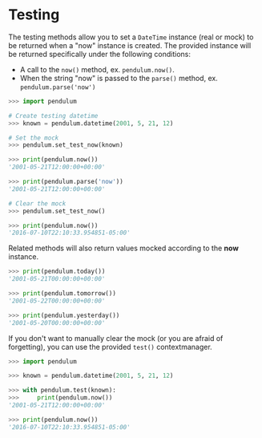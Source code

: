 # Testing

The testing methods allow you to set a `DateTime` instance (real or mock) to be returned
when a "now" instance is created.
The provided instance will be returned specifically under the following conditions:

* A call to the `now()` method, ex. `pendulum.now()`.
* When the string "now" is passed to the `parse()` method, ex. `pendulum.parse('now')`

```python
>>> import pendulum

# Create testing datetime
>>> known = pendulum.datetime(2001, 5, 21, 12)

# Set the mock
>>> pendulum.set_test_now(known)

>>> print(pendulum.now())
'2001-05-21T12:00:00+00:00'

>>> print(pendulum.parse('now'))
'2001-05-21T12:00:00+00:00'

# Clear the mock
>>> pendulum.set_test_now()

>>> print(pendulum.now())
'2016-07-10T22:10:33.954851-05:00'
```

Related methods will also return values mocked according to the **now** instance.

```python
>>> print(pendulum.today())
'2001-05-21T00:00:00+00:00'

>>> print(pendulum.tomorrow())
'2001-05-22T00:00:00+00:00'

>>> print(pendulum.yesterday())
'2001-05-20T00:00:00+00:00'
```

If you don't want to manually clear the mock (or you are afraid of forgetting),
you can use the provided `test()` contextmanager.

```python
>>> import pendulum

>>> known = pendulum.datetime(2001, 5, 21, 12)

>>> with pendulum.test(known):
>>>     print(pendulum.now())
'2001-05-21T12:00:00+00:00'

>>> print(pendulum.now())
'2016-07-10T22:10:33.954851-05:00'
```
